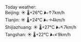 Today weather:  
Beijing: ☀️   🌡️+26°C 🌬️↑7km/h  
Tianjin: ☀️   🌡️+24°C 🌬️→4km/h  
Shijiazhuang: ☀️   🌡️+27°C 🌬️↖7km/h  
Tangshan: ☀️   🌡️+22°C 🌬️↙9km/h  
